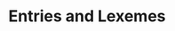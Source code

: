 ---
word: "true"

types: "word"

title: "Entries and Lexemes"

categories: ['']

tags: ['Entries', 'and', 'Lexemes']

arabic: 'المدخل والوحدات المعجمية'

arexps: []

enwords: ['Entries and Lexemes']

enexps: []

arlexicons: 'د'

enlexicons: 'E'

authors: ['Ruqayya Roshdy']

translators: ['']

citations: 'مقدمة في حوسبة اللغة العربية'

sources: 'مركز الملك عبدالله بن عبدالعزيز الدولي لخدمة اللغة العربية'

slug: ""
---